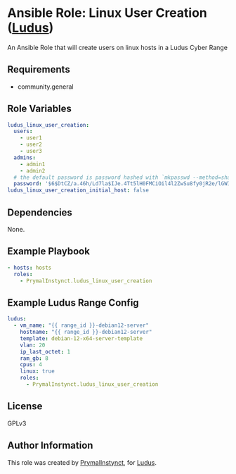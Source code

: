 # Ansible Role: Linux User Creation ([Ludus](https://ludus.cloud))

An Ansible Role that will create users on linux hosts in a Ludus Cyber Range

## Requirements

- community.general

## Role Variables

```yaml
ludus_linux_user_creation:
  users:
    - user1
    - user2
    - user3
  admins:
    - admin1
    - admin2
  # the default password is password hashed with `mkpasswd --method=sha-512`
  password: '$6$DtCZ/a.46h/Ld7la$IJe.4Tt5lH0FMCiOil4l2ZwSu8fy0jR2e/lGWIJ7r4liQxtFBWiiRoGJGtMYyZJ2vyC/tPDgOVKcdkP31O1cm.'
ludus_linux_user_creation_initial_host: false
```

## Dependencies

None.

## Example Playbook

```yaml
- hosts: hosts
  roles:
    - PrymalInstynct.ludus_linux_user_creation
```

## Example Ludus Range Config

```yaml
ludus:
  - vm_name: "{{ range_id }}-debian12-server"
    hostname: "{{ range_id }}-debian12-server"
    template: debian-12-x64-server-template
    vlan: 20
    ip_last_octet: 1
    ram_gb: 8
    cpus: 4
    linux: true
    roles:
      - PrymalInstynct.ludus_linux_user_creation
```

## License

GPLv3

## Author Information

This role was created by [PrymalInstynct](https://github.com/PrymalInstynct), for [Ludus](https://ludus.cloud/).
